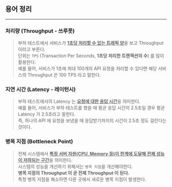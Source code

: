 ## 용어 정리

-----

### 처리량 (Throughput - 쓰루풋)
> 부하 테스트에서 서비스가 <u>**1초당 처리할 수 있는 트래픽 양**</u>을 보고 Throughput 이라고 부른다. <br>
> 단위는 `TPS` (Transaction Per Seconds, **1초당 처리한 트랜잭션의 수**) 를 많이 활용한다. <br>
> 예를 들어, 서비스가 1초에 최대 100개의 API 요청을 처리할 수 있다면 해당 서비스의 Throughput 은 100 TPS 라고 말한다.

### 지연 시간 (Latency - 레이턴시)
> 부하 테스트에서의 Latency 는 <u>**요청에 대한 응답 시간**</u>을 의미한다. <br>
> 예를 들어, 서비스가 부하 테스트를 했을 때 평균 응답 시간이 2.5초일 경우 평균 Latency 가 2.5초라고 말한다. <br>
> 즉, 하나의 API 에 요청을 보냈을 때 응답받기까지의 시간이 2.5초 정도 걸린다는 것이다.

### 병목 지점 (Bottleneck Point)
> 전체 시스템에서 <u>**특정 서버 자원(CPU, Memory 등)이 한계에 도달해 전체 성능이 저하되는 구간**</u>을 의미한다. <br>
> 시스템의 성능을 개선하기 위해서는 `병목 지점`을 개선해야한다. <br>
> **병목 지점의 Throughput 이 곧 전체 Throughput 이 된다.** <br>
> 특정 병목 지점을 해소하면 다른 곳에서 새로운 병목 지점이 발생한다.